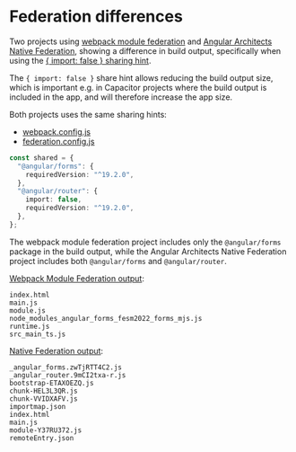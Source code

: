 # Federation differences

Two projects using [webpack module federation](https://webpack.js.org/concepts/module-federation/)
and [Angular Architects Native Federation](https://github.com/angular-architects/module-federation-plugin/blob/main/libs/native-federation/README.md),
showing a difference in build output, specifically when using the [{ import: false } sharing hint](https://webpack.js.org/plugins/module-federation-plugin/#import).

The `{ import: false }` share hint allows reducing the build output size,
which is important e.g. in Capacitor projects where the build output is included in the app, and will therefore increase the app size.

Both projects uses the same sharing hints:

- [webpack.config.js](./module-federation/webpack.config.js)
- [federation.config.js](./native-federation/federation.config.js)

```ts
const shared = {
  "@angular/forms": {
    requiredVersion: "^19.2.0",
  },
  "@angular/router": {
    import: false,
    requiredVersion: "^19.2.0",
  },
};
```

The webpack module federation project includes only the `@angular/forms` package in the build output,
while the Angular Architects Native Federation project includes both `@angular/forms` and `@angular/router`.

[Webpack Module Federation output](./module-federation/dist/):

```
index.html
main.js
module.js
node_modules_angular_forms_fesm2022_forms_mjs.js
runtime.js
src_main_ts.js
```

[Native Federation output](./native-federation/dist/browser/):

```
_angular_forms.zwTjRTT4C2.js
_angular_router.9mCI2txa-r.js
bootstrap-ETAXOEZQ.js
chunk-HEL3L3QR.js
chunk-VVIDXAFV.js
importmap.json
index.html
main.js
module-Y37RU372.js
remoteEntry.json
```
